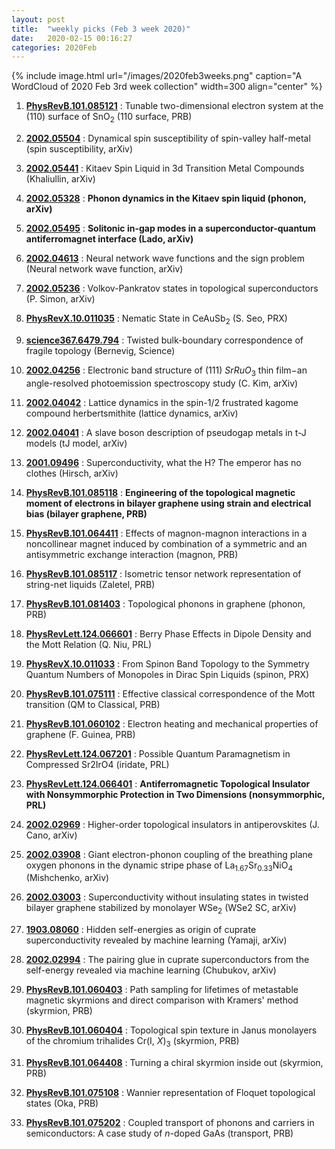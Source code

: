 ```yaml
---
layout: post
title:  "weekly picks (Feb 3 week 2020)"
date:   2020-02-15 00:16:27
categories: 2020Feb
---
```




{% include image.html url="/images/2020feb3weeks.png" caption="A WordCloud of 2020 Feb 3rd week collection" width=300 align="center" %}

1. **[PhysRevB.101.085121](https://link.aps.org/doi/10.1103/PhysRevB.101.085121)** : Tunable two-dimensional electron system at the (110) surface of ${\mathrm{SnO}}_{2}$ (110 surface, PRB)

1. **[2002.05504](http://arxiv.org/abs/2002.05504)** : Dynamical spin susceptibility of spin-valley half-metal (spin susceptibility, arXiv)

1. **[2002.05441](http://arxiv.org/abs/2002.05441)** : Kitaev Spin Liquid in 3d Transition Metal Compounds (Khaliullin, arXiv)

1. **[2002.05328](http://arxiv.org/abs/2002.05328)** : **Phonon dynamics in the Kitaev spin liquid (phonon, arXiv)**


1. **[2002.05495](http://arxiv.org/abs/2002.05495)** : **Solitonic in-gap modes in a superconductor-quantum antiferromagnet interface (Lado, arXiv)**

1. **[2002.04613](http://arxiv.org/abs/2002.04613)** : Neural network wave functions and the sign problem (Neural network wave function, arXiv)

1. **[2002.05236](http://arxiv.org/abs/2002.05236)** : Volkov-Pankratov states in topological superconductors (P. Simon, arXiv)

1. **[PhysRevX.10.011035](https://link.aps.org/doi/10.1103/PhysRevX.10.011035)** : Nematic State in ${\mathrm{CeAuSb}}_{2}$ (S. Seo, PRX)

1. **[science367.6479.794](https://science.sciencemag.org/content/367/6479/794)** : Twisted bulk-boundary correspondence of fragile topology (Bernevig, Science)



1. **[2002.04256](http://arxiv.org/abs/2002.04256)** : Electronic band structure of (111) $SrRuO_{3}$ thin film$-$an angle-resolved photoemission spectroscopy study (C. Kim, arXiv)

1. **[2002.04042](http://arxiv.org/abs/2002.04042)** : Lattice dynamics in the spin-1/2 frustrated kagome compound herbertsmithite (lattice dynamics, arXiv)

1. **[2002.04041](http://arxiv.org/abs/2002.04041)** : A slave boson description of pseudogap metals in t-J models (tJ model, arXiv)

1. **[2001.09496](http://arxiv.org/abs/2001.09496)** : Superconductivity, what the H? The emperor has no clothes (Hirsch, arXiv)

1. **[PhysRevB.101.085118](https://journals.aps.org/prb/pdf/10.1103/PhysRevB.101.085118)** : **Engineering of the topological magnetic moment of electrons in bilayer graphene using strain and electrical bias (bilayer graphene, PRB)**


1. **[PhysRevB.101.064411](https://journals.aps.org/prb/pdf/10.1103/PhysRevB.101.064411)** : Effects of magnon-magnon interactions in a noncollinear magnet induced by combination of a symmetric and an antisymmetric exchange interaction (magnon, PRB)

1. **[PhysRevB.101.085117](https://journals.aps.org/prb/pdf/10.1103/PhysRevB.101.085117)** : Isometric tensor network representation of string-net liquids (Zaletel, PRB)

1. **[PhysRevB.101.081403](https://journals.aps.org/prb/pdf/10.1103/PhysRevB.101.081403)** : Topological phonons in graphene (phonon, PRB)

1. **[PhysRevLett.124.066601](https://journals.aps.org/prl/pdf/10.1103/PhysRevLett.124.066601)** : Berry Phase Effects in Dipole Density and the Mott Relation (Q. Niu, PRL)

1. **[PhysRevX.10.011033](https://journals.aps.org/prx/pdf/10.1103/PhysRevX.10.011033)** : From Spinon Band Topology to the Symmetry Quantum Numbers of Monopoles in Dirac Spin Liquids (spinon, PRX)


1. **[PhysRevB.101.075111](https://journals.aps.org/prb/pdf/10.1103/PhysRevB.101.075111)** : Effective classical correspondence of the Mott transition (QM to Classical, PRB)

1. **[PhysRevB.101.060102](https://journals.aps.org/prb/pdf/10.1103/PhysRevB.101.060102)** : Electron heating and mechanical properties of graphene (F. Guinea, PRB)

1. **[PhysRevLett.124.067201](https://journals.aps.org/prl/pdf/10.1103/PhysRevLett.124.067201)** : Possible Quantum Paramagnetism in Compressed Sr2IrO4 (iridate, PRL)

1. **[PhysRevLett.124.066401](https://journals.aps.org/prl/pdf/10.1103/PhysRevLett.124.066401)** : **Antiferromagnetic Topological Insulator with Nonsymmorphic Protection in Two Dimensions (nonsymmorphic, PRL)**


1. **[2002.02969](http://arxiv.org/abs/2002.02969)** : Higher-order topological insulators in antiperovskites (J. Cano, arXiv)

1. **[2002.03908](http://arxiv.org/abs/2002.03908)** : Giant electron-phonon coupling of the breathing plane oxygen phonons in the dynamic stripe phase of La$_{1.67}$Sr$_{0.33}$NiO$_4$ (Mishchenko, arXiv)

1. **[2002.03003](http://arxiv.org/abs/2002.03003)** : Superconductivity without insulating states in twisted bilayer graphene stabilized by monolayer WSe$_2$ (WSe2 SC, arXiv)

1. **[1903.08060](http://arxiv.org/abs/1903.08060)** : Hidden self-energies as origin of cuprate superconductivity revealed by machine learning (Yamaji, arXiv)

1. **[2002.02994](http://arxiv.org/abs/2002.02994)** : The pairing glue in cuprate superconductors from the self-energy revealed via machine learning (Chubukov, arXiv)


1. **[PhysRevB.101.060403](https://link.aps.org/doi/10.1103/PhysRevB.101.060403)** : Path sampling for lifetimes of metastable magnetic skyrmions and direct comparison with Kramers' method (skyrmion, PRB)

1. **[PhysRevB.101.060404](https://link.aps.org/doi/10.1103/PhysRevB.101.060404)** : Topological spin texture in Janus monolayers of the chromium trihalides Cr(I, ${X)}_{3}$ (skyrmion, PRB)

1. **[PhysRevB.101.064408](https://link.aps.org/doi/10.1103/PhysRevB.101.064408)** : Turning a chiral skyrmion inside out (skyrmion, PRB)

1. **[PhysRevB.101.075108](https://link.aps.org/doi/10.1103/PhysRevB.101.075108)** : Wannier representation of Floquet topological states (Oka, PRB)

1. **[PhysRevB.101.075202](https://link.aps.org/doi/10.1103/PhysRevB.101.075202)** : Coupled transport of phonons and carriers in semiconductors: A case study of $n$-doped GaAs (transport, PRB)
